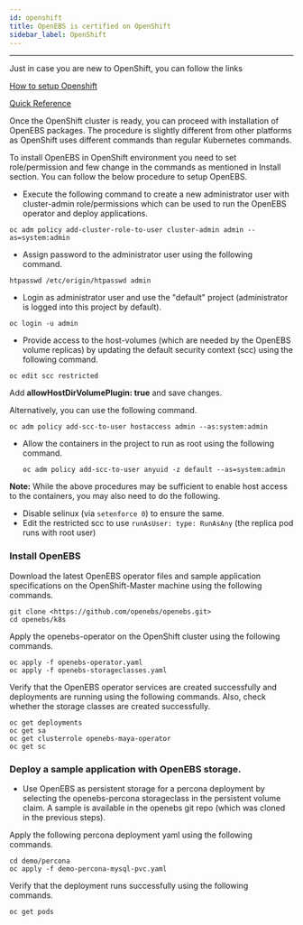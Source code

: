 ```yaml
---
id: openshift
title: OpenEBS is certified on OpenShift
sidebar_label: OpenShift
---
```


------

Just in case you are new to OpenShift, you can follow the links

[How to setup Openshift](https://docs.openshift.com/enterprise/3.0/install_config/install/first_steps.html)

[Quick Reference](https://docs.mayaonline.io/docs/setupk8sopenshift.html)

Once the OpenShift cluster is ready, you can proceed with installation of OpenEBS packages. The procedure is slightly different from other platforms as OpenShift uses different commands than regular Kubernetes commands. 

To install OpenEBS in OpenShift environment you need to set role/permission and few change in the commands as mentioned in Install section. You can follow the below procedure to setup OpenEBS.

- Execute the following command to create a new administrator user with cluster-admin role/permissions which can be used to run the OpenEBS operator and deploy applications.

```
oc adm policy add-cluster-role-to-user cluster-admin admin --as=system:admin
```

- Assign password to the administrator user using the following command.

```
htpasswd /etc/origin/htpasswd admin
```

- Login as administrator user and use the "default" project (administrator is logged into this project by default).

```
oc login -u admin
```

- Provide access to the host-volumes (which are needed by the OpenEBS volume replicas) by updating the default security context (scc) using the following command.

```
oc edit scc restricted
```

Add **allowHostDirVolumePlugin: true** and save changes.

Alternatively, you can use the following command.

```
oc adm policy add-scc-to-user hostaccess admin --as:system:admin
```

- Allow the containers in the project to run as root using the following command.

  ```
  oc adm policy add-scc-to-user anyuid -z default --as=system:admin
  ```

**Note:** While the above procedures may be sufficient to enable host access to the containers, you may also need to do the following.

- Disable selinux (via `setenforce 0`) to ensure the same.
- Edit the restricted scc to use `runAsUser: type: RunAsAny` (the replica pod runs with root user)

### Install OpenEBS

Download the latest OpenEBS operator files and sample application specifications on the OpenShift-Master machine using the following commands.

```
git clone <https://github.com/openebs/openebs.git> 
cd openebs/k8s
```

Apply the openebs-operator on the OpenShift cluster using the following commands.

```
oc apply -f openebs-operator.yaml 
oc apply -f openebs-storageclasses.yaml
```

Verify that the OpenEBS operator services are created successfully and deployments are running using the following commands. Also, check whether the storage classes are created successfully.

```
oc get deployments
oc get sa
oc get clusterrole openebs-maya-operator
oc get sc
```

### Deploy a sample application with OpenEBS storage.

- Use OpenEBS as persistent storage for a percona deployment by selecting the openebs-percona storageclass in the persistent volume claim. A sample is available in the openebs git repo (which was cloned in the previous steps).

Apply the following percona deployment yaml using the following commands.

```
cd demo/percona 
oc apply -f demo-percona-mysql-pvc.yaml
```

Verify that the deployment runs successfully using the following commands.

```
oc get pods
```



<!-- Hotjar Tracking Code for https://docs.openebs.io -->
<script>
   (function(h,o,t,j,a,r){
       h.hj=h.hj||function(){(h.hj.q=h.hj.q||[]).push(arguments)};
       h._hjSettings={hjid:785693,hjsv:6};
       a=o.getElementsByTagName('head')[0];
       r=o.createElement('script');r.async=1;
       r.src=t+h._hjSettings.hjid+j+h._hjSettings.hjsv;
       a.appendChild(r);
   })(window,document,'https://static.hotjar.com/c/hotjar-','.js?sv=');
</script>
